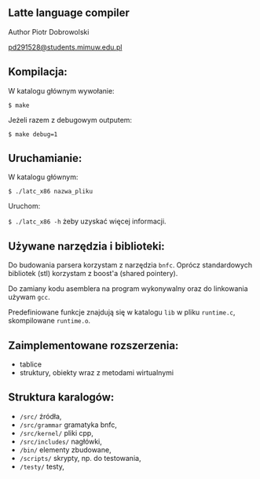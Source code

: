 Latte language compiler
-----------------------

Author Piotr Dobrowolski

pd291528@students.mimuw.edu.pl

Kompilacja:
-----------

W katalogu głównym wywołanie:

`$ make`

Jeżeli razem z debugowym outputem:

`$ make debug=1`

Uruchamianie:
-------------

W katalogu głównym:

`$ ./latc_x86 nazwa_pliku`

Uruchom:

`$ ./latc_x86 -h` żeby uzyskać więcej informacji.

Używane narzędzia i biblioteki:
-------------------------------

Do budowania parsera korzystam z narzędzia `bnfc`.
Oprócz standardowych bibliotek (stl) korzystam z boost'a (shared pointery).

Do zamiany kodu asemblera na program wykonywalny oraz do linkowania używam `gcc`.

Predefiniowane funkcje znajdują się w katalogu `lib` w pliku
`runtime.c`, skompilowane `runtime.o`.

Zaimplementowane rozszerzenia:
------------------------------

 * tablice
 * struktury, obiekty wraz z metodami wirtualnymi

Struktura karalogów:
--------------------

 * `/src/` źródła,
 * `/src/grammar` gramatyka bnfc,
 * `/src/kernel/` pliki cpp,
 * `/src/includes/` nagłówki,
 * `/bin/` elementy zbudowane,
 * `/scripts/` skrypty, np. do testowania,
 * `/testy/` testy,
  
